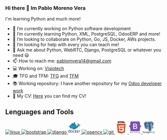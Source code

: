 ### Hi there 👋 Im Pablo Moreno Vera

I'm learning Python and much more!

- 🔭 I’m currently working on Python software development
- 🌱 I’m currently learning Python, XML, PostgreSQL, OdooERP and more!
- 👯 I’m looking to collaborate on Python, Go, JS, Docker, AWs projects.
- 🤔 I’m looking for help with every you can teach me!
- 💬 Ask me about Python, WebRTC, Django, PostgreSQL or whatever you need :smiley:
- 📫 How to reach me: pablomvera14@gmail.com
- :computer: Working on: [Visiotech](https://www.visiotechsecurity.com/es)
- :mortar_board: TFG and TFM: [TFG](https://github.com/RoboticsLabURJC/2017-tfg-pablo-moreno) and [TFM](https://github.com/RoboticsLabURJC/2019-tfm-pablo-moreno)
- :books: Working repository: I have another repository for my [Odoo developer work](https://github.com/pmoreno-visiotech)
- :notebook_with_decorative_cover: My CV: [Here](https://www.canva.com/design/DADr0_0zE70/PVHTYBYZ-HIutNUsn9Un-A/edit) you can find my CV!


## Lenguages and Tools
<p align="left"> 
<a href="https://ubuntu.com/" target="_blank"> <img src="https://www.vectorlogo.zone/logos/ubuntu/ubuntu-icon.svg" alt="linux" width="40" height="40"/> </a>
<a href="https://www.python.org/" target="_blank"> <img src="https://www.vectorlogo.zone/logos/python/python-icon.svg" alt="bootstrap" width="40" height="40"/> </a>
<a href="https://www.djangoproject.com/" target="_blank"> <img src="https://www.svgrepo.com/show/353657/django-icon.svg" alt="django" width="40" height="40"/> </a>
<a href="https://www.docker.com/" target="_blank"> <img src="https://raw.githubusercontent.com/devicons/devicon/master/icons/docker/docker-original-wordmark.svg" alt="docker" width="40" height="40"/> </a>
<a href="https://opencv.org/" target="_blank"> <img src="https://www.vectorlogo.zone/logos/opencv/opencv-icon.svg" alt="opencv" width="40" height="40"/> </a>
<a href="https://git-scm.com/" target="_blank"> <img src="https://www.vectorlogo.zone/logos/git-scm/git-scm-icon.svg" alt="git" width="40" height="40"/> </a>
<a href="https://www.w3.org/html/" target="_blank"> <img src="https://raw.githubusercontent.com/devicons/devicon/master/icons/html5/html5-original-wordmark.svg" alt="html5" width="40" height="40"/> </a>
<a href="https://getbootstrap.com" target="_blank"> <img src="https://raw.githubusercontent.com/devicons/devicon/master/icons/bootstrap/bootstrap-plain-wordmark.svg" alt="bootstrap" width="40" height="40"/> </a>
<a href="https://www.postgresql.org" target="_blank"> <img src="https://raw.githubusercontent.com/devicons/devicon/master/icons/postgresql/postgresql-original-wordmark.svg" alt="postgresql" width="40" height="40"/> </a> </p>
